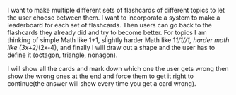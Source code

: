 I want to make multiple different sets of flashcards of different topics to let the user choose between them. I want to incorporate a system to make a leaderboard for each set of flashcards. Then users can go back to the flashcards they already did and try to become better. For topics I am thinking of simple Math like 1+1, slightly harder Math like 1*1/1//1, harder math like (3x+2)*(2x-4), and finally I will draw out a shape and the user has to define it (octagon, triangle, nonagon).

I will show all the cards and mark down which one the user gets wrong then show the wrong ones at the end and force them to get it right to continue(the answer will show every time you get a card wrong). 